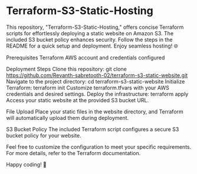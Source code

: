 # Terraform-S3-Static-Hosting
This repository, "Terraform-S3-Static-Hosting," offers concise Terraform scripts for effortlessly deploying a static website on Amazon S3. The included S3 bucket policy enhances security. Follow the steps in the README for a quick setup and deployment. 
Enjoy seamless hosting! 🌐

Prerequisites
Terraform
AWS account and credentials configured

Deployment Steps
Clone this repository: git clone https://github.com/Revanth-sabretooth-02/terraform-s3-static-website.git
Navigate to the project directory: cd terraform-s3-static-website
Initialize Terraform: terraform init
Customize terraform.tfvars with your AWS credentials and desired settings.
Deploy the infrastructure: terraform apply
Access your static website at the provided S3 bucket URL.

File Upload
Place your static files in the website directory, and Terraform will automatically upload them during deployment.

S3 Bucket Policy
The included Terraform script configures a secure S3 bucket policy for your website.

Feel free to customize the configuration to meet your specific requirements. For more details, refer to the Terraform documentation.

Happy coding! 🚀


